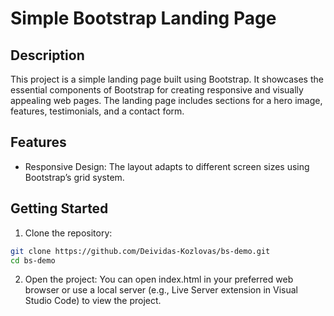 # Simple Bootstrap Landing Page
## Description

This project is a simple landing page built using Bootstrap. It showcases the essential components of Bootstrap for creating responsive and visually appealing web pages. The landing page includes sections for a hero image, features, testimonials, and a contact form.

## Features
- Responsive Design: The layout adapts to different screen sizes using Bootstrap’s grid system.

## Getting Started

1. Clone the repository:
```bash
git clone https://github.com/Deividas-Kozlovas/bs-demo.git
cd bs-demo
```

2. Open the project: You can open index.html in your preferred web browser or use a local server (e.g., Live Server extension in Visual Studio Code) to view the project.

